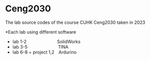 # Ceng2030

The lab source codes of the course CUHK Ceng2030 taken in 2023

*Each lab using different software<br>

* lab 1-2&emsp;&emsp;&emsp;&emsp;&emsp;&emsp;&emsp;SolidWorks
* lab 3-5&emsp;&emsp;&emsp;&emsp;&emsp;&emsp;&emsp;TINA
* lab 6-8 + project 1,2&emsp;Ardurino
